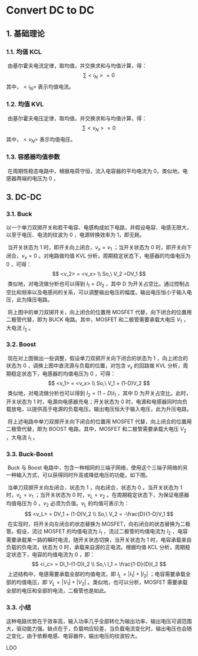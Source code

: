 # Convert DC to DC

## 1. 基础理论

### 1.1. 均值 KCL

​	由基尔霍夫电流定律，取均值，并交换求和与均值计算，得：
$$
\sum<i_N> =0
$$
​	其中，$<i_N>$ 表示均值电流。

### 1.2. 均值 KVL

​	由基尔霍夫电压定律，取均值，并交换求和与均值计算，得：
$$
\sum<v_N> =0
$$
​	其中，$<v_N>$ 表示均值电压。

### 1.3. 容感器均值参数

​	在周期性稳态电路中，根据电荷守恒，流入电容器的平均电流为 0，类似地，电感器两端的电压为 0 。

## 3. DC-DC

### 3.1. Buck

​	以一个单刀双掷开关和若干电容、电感构成如下电路，并假设电容、电感无限大，以至于电压、电流的纹波为 0 ，电源转换效率为 1，即无耗。

​	当开关状态为 1 时，即开关向上闭合，$v_x=v_1$ ；当开关状态为 0 时，即开关向下闭合，$v_x = 0$ 。对电路做均值 KVL 分析，周期稳定状态下，电感器的均值电压为 0 ，可得：
$$
<v_2> = <v_x> \\
So,\ V_2 =DV_1
$$
​	类似地，对电流做分析也可以得到 $I_1 = DI_2$ ，其中 D 为开关占空比。通过控制占空比和频率以及电感间的关系，可以调整输出电压的幅度。输出电压恒小于输入电压，此为降压电路。

​	将上图中的单刀双掷开关，向上闭合的位置用 MOSFET 代替，向下闭合的位置用二极管代替，即为 BUCK 电路。其中，MOSFET 和二极管需要承载大电压 $V_1$ ，大电流 $I_2$ 。

### 3.2. Boost

​	现在对上图做出一些调整，假设单刀双掷开关向下闭合的状态为 1 ，向上闭合的状态为 0 ，调换上图中直流源与负载的位置，对包含 $v_x$ 的回路做 KVL 分析，周期稳定状态下，电感器的均值电压为 0 ，可得：
$$
<v_1> = <v_x> \\
So,\ V_1 = (1-D)V_2
$$
​	类似地，对电流做分析也可以得到 $I_2 = (1-D)I_1$ ，其中 D 为开关占空比。此时，开关状态为 1 时，电源向电感器充电；开关状态为 0 时，电源和电感器同时向负载放电，以提供高于电源的负载电压。输出电压恒大于输入电压，此为升压电路。

​	将上述电路中单刀双掷开关向下闭合的位置用 MOSFET 代替，向上闭合的位置用二极管代替，即为 BOOST 电路。其中，MOSFET 和二极管需要承载大电压 $V_2$ ，大电流 $I_1$ 。

### 3.3. Buck-Boost

​	Buck 与 Boost 电路中，包含一种相同的三端子网络，使用这个三端子网络的另一种输入方式，可以获得同时升高或降低电压的功能，如下图。

​	当单刀双掷开关向左闭合，状态为 1 ，向右闭合，状态为 0 。当开关状态为 1 时，$v_L = v_1$ ；当开关状态为 0 时，$v_L=v_2$ 。在周期稳定状态下，为保证电感器均值电压为 0 ，$v_2$ 必须为负值。$v_L$ 的均值可表示为：
$$
<v_L> = DV_1 + (1-D)V_2 \\
So,\ V_2 = -\frac{D}{1-D}V_1
$$
​	在实现时，将开关向左闭合的状态替换为 MOSFET，向右闭合的状态替换为二极管。假设，流过 MOSFET 的均值电流为 $I_1$ ，流过二极管的均值电流为 $I_2$ ，电容需要承载某一路的瞬时电流，随开关状态切换，当开关状态为 1 时，电容承载来自负载的负电流，状态为 0 时，承载来自源的正电流。根据均值 KCL 分析，周期稳定状态下，电容的均值电流为 0 ，即：
$$
<i_c> = DI_1-(1-D)I_2 \\
So,\ I_1 = \frac{1-D}{D}I_2
$$
​	上述结构中，电感需要承载全部的均值电流，即 $I_L = |I_1|+|I_2|$ ；电容需要承载全部的均值电压，即 $V_L = |V_1|+|V_2|$ 。类似地，也可以分析，MOSFET 需要承载全部的电压和全部的电流，二极管也是如此。

### 3.3. 小结

​	这种电路优势在于效率高，输入功率几乎全部转化为输出功率，输出电压可调范围大，驱动能力强。缺点在于，负载响应较差，当负载电流变化时，输出电压也会随之变化，由于依赖电感、电容器件，输出电压的纹波较大。



LDO



















